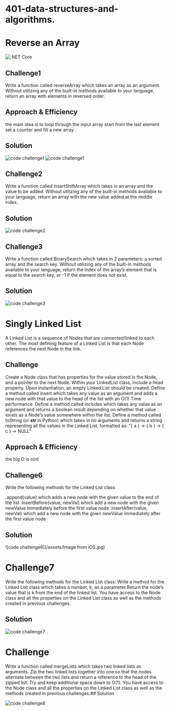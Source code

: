 # 401-data-structures-and-algorithms.
# Reverse an Array

![.NET Core](https://github.com/sisidjidji/401-data-structures-and-algorithms./workflows/.NET%20Core/badge.svg)

## Challenge1
Write a function called reverseArray which takes an array as an argument. Without utilizing any of the built-in methods available to your language, return an array with elements in reversed order.
## Approach & Efficiency
the main idea is to loop through the input array start from the last element set a counter and fill a new array .

## Solution

![code challenge1](/assets/codechallenge1.jpg)
![code challenge1](/assets/codechallenge1-2.jpg)


## Challenge2
Write a function called insertShiftArray which takes in an array and the value to be added. Without utilizing any of the built-in methods available to your language, return an array with the new value added at the middle index.


## Solution

![code challenge2](/assets/challenge2.png)

## Challenge3
Write a function called BinarySearch which takes in 2 parameters: a sorted array and the search key. Without utilizing any of the built-in methods available to your language, return the index of the array’s element that is equal to the search key, or -1 if the element does not exist.

## Solution

![code challenge3](/assets/challenge3.png)

# Singly Linked List
A Linked List is a sequence of Nodes that are connected/linked to each other. The most defining feature of a Linked List is that each Node references the next Node in the link.

## Challenge
Create a Node class that has properties for the value stored in the Node, and a pointer to the next Node.
Within your LinkedList class, include a head property. Upon instantiation, an empty Linked List should be created.
Define a method called insert which takes any value as an argument and adds a new node with that value to the head of the list with an O(1) Time performance.
Define a method called includes which takes any value as an argument and returns a boolean result depending on whether that value exists as a Node’s value somewhere within the list.
Define a method called toString (or __str__ in Python) which takes in no arguments and returns a string representing all the values in the Linked List, formatted as:
"{ a } -> { b } -> { c } -> NULL"

## Approach & Efficiency
the big O is o(n)

## Challenge6
Write the following methods for the Linked List class:

.append(value) which adds a new node with the given value to the end of the list
.insertBefore(value, newVal) which add a new node with the given newValue immediately before the first value node
.insertAfter(value, newVal) which add a new node with the given newValue immediately after the first value node

## Solution

![code challenge6](/assets/Image from iOS.jpg)

# Challenge7
Write the following methods for the Linked List class:
Write a method for the Linked List class which takes a number, k, as a parameter.Return the node’s value that is k from the end of the linked list. You have access to the Node class and all the properties on the Linked List class as well as the methods created in previous challenges.
## Solution

![code challenge7](/assets/LinkedListKSearch.png)

# Challenge
Write a function called mergeLists which takes two linked lists as arguments. Zip the two linked lists together into one so that the nodes alternate between the two lists and return a reference to the head of the zipped list. Try and keep additional space down to O(1). You have access to the Node class and all the properties on the Linked List class as well as the methods created in previous challenges.## Solution

![code challenge8](/assets/challenge8.png)
